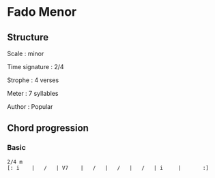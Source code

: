 # Fado Menor

## Structure

Scale
:   minor

Time signature
:   2/4

Strophe
:   4 verses

Meter
:   7 syllables

Author
:   Popular

## Chord progression

### Basic

```none
2/4 m
[: i    |   /   | V7    |   /   |   /   |   /   | i     |       :]
```

<!--
vim:syntax=markdown:sw=4:ts=4:et
-->
